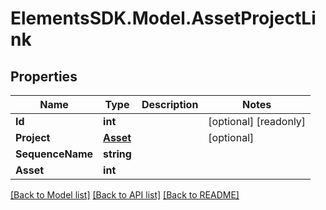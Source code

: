 # ElementsSDK.Model.AssetProjectLink

## Properties

Name | Type | Description | Notes
------------ | ------------- | ------------- | -------------
**Id** | **int** |  | [optional] [readonly] 
**Project** | [**Asset**](Asset.md) |  | [optional] 
**SequenceName** | **string** |  | 
**Asset** | **int** |  | 

[[Back to Model list]](../README.md#documentation-for-models) [[Back to API list]](../README.md#documentation-for-api-endpoints) [[Back to README]](../README.md)

